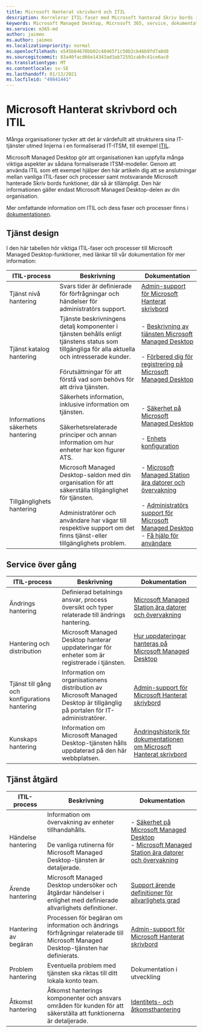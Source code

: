 ```yaml
---
title: Microsoft Hanterat skrivbord och ITIL
description: Korrelerar ITIL-faser med Microsoft hanterad Skriv bords information och artiklar
keywords: Microsoft Managed Desktop, Microsoft 365, service, dokumentation, ITISM
ms.service: m365-md
author: jaimeo
ms.author: jaimeo
ms.localizationpriority: normal
ms.openlocfilehash: e545b64670bb92c40465f1c50b2cb46b9fd7a8d8
ms.sourcegitcommit: 83a40facd66e14343ad3ab72591cab9c41ce6ac0
ms.translationtype: MT
ms.contentlocale: sv-SE
ms.lasthandoff: 01/13/2021
ms.locfileid: "49841441"
---
```

# <a name="microsoft-managed-desktop-and-itil"></a>Microsoft Hanterat skrivbord och ITIL

Många organisationer tycker att det är värdefullt att strukturera sina IT-tjänster utmed linjerna i en formaliserad IT-ITSM, till exempel [ITIL](https://www.axelos.com/best-practice-solutions/itil). 

Microsoft Managed Desktop gör att organisationen kan uppfylla många viktiga aspekter av sådana formaliserade ITSM-modeller. Genom att använda ITIL som ett exempel hjälper den här artikeln dig att se anslutningar mellan vanliga ITIL-faser och processer samt motsvarande Microsoft hanterade Skriv bords funktioner, där så är tillämpligt. Den här informationen gäller endast Microsoft Managed Desktop-delen av din organisation.

Mer omfattande information om ITIL och dess faser och processer finns i [dokumentationen](https://www.axelos.com/best-practice-solutions/itil).


## <a name="service-design"></a>Tjänst design

I den här tabellen hör viktiga ITIL-faser och processer till Microsoft Managed Desktop-funktioner, med länkar till vår dokumentation för mer information:



|ITIL-process |Beskrivning  |Dokumentation |
|---------|---------|---------|
|Tjänst nivå hantering     | Svars tider är definierade för förfrågningar och händelser för administratörs support.  |  [Admin-support för Microsoft Hanterat skrivbord](working-with-managed-desktop/admin-support.md)  |
|Tjänst katalog hantering     | Tjänste beskrivningens detalj komponenter i tjänsten behålls enligt tjänstens status som tillgängliga för alla aktuella och intresserade kunder.<br><br>Förutsättningar för att förstå vad som behövs för att driva tjänsten.  | - [Beskrivning av tjänsten Microsoft Managed Desktop](service-description/index.md)<br><br>- [Förbered dig för registrering på Microsoft Managed Desktop](get-ready/index.md)  |
|Informations säkerhets hantering     | Säkerhets information, inklusive information om tjänsten.<br><br> Säkerhetsrelaterade principer och annan information om hur enheter har kon figurer ATS.   | - [Säkerhet på Microsoft Managed Desktop](service-description/security.md)<br><br>- [Enhets konfiguration](service-description/device-policies.md)  |
|Tillgänglighets hantering     |  Microsoft Managed Desktop-saldon med din organisation för att säkerställa tillgänglighet för tjänsten.<br><br>Administratörer och användare har vägar till respektive support om det finns tjänst-eller tillgänglighets problem. | - [Microsoft Managed Station ära datorer och övervakning](service-description/operations-and-monitoring.md)<br><br>- [Administratörs support för Microsoft Managed Desktop](working-with-managed-desktop/admin-support.md)<br>- [Få hjälp för användare](working-with-managed-desktop/end-user-support.md)  |



## <a name="service-transition"></a>Service över gång


|ITIL-process |Beskrivning  |Dokumentation |
|---------|---------|---------|
|Ändrings hantering     | Definierad betalnings ansvar, process översikt och typer relaterade till ändrings hantering.  | [Microsoft Managed Station ära datorer och övervakning](service-description/operations-and-monitoring.md#change-management) |
|Hantering och distribution     |  Microsoft Managed Desktop hanterar uppdateringar för enheter som är registrerade i tjänsten.  | [Hur uppdateringar hanteras på Microsoft Managed Desktop](service-description/updates.md)        |
|Tjänst till gång och konfigurations hantering     | Information om organisationens distribution av Microsoft Managed Desktop är tillgänglig på portalen för IT-administratörer.  | [Admin-support för Microsoft Hanterat skrivbord](working-with-managed-desktop/admin-support.md) |
|Kunskaps hantering     | Information om Microsoft Managed Desktop-tjänsten hålls uppdaterad på den här webbplatsen.   | [Ändringshistorik för dokumentationen om Microsoft Hanterat skrivbord](change-history-managed-desktop.md)        |



## <a name="service-operation"></a>Tjänst åtgärd


|ITIL-process |Beskrivning  |Dokumentation  |
|---------|---------|---------|
|Händelse hantering     |  Information om övervakning av enheter tillhandahålls.<br><br>De vanliga rutinerna för Microsoft Managed Desktop-tjänsten är detaljerade. |  - [Säkerhet på Microsoft Managed Desktop](service-description/security.md)<br>- [Microsoft Managed Station ära datorer och övervakning](service-description/operations-and-monitoring.md)       |
|Ärende hantering  | Microsoft Managed Desktop undersöker och åtgärdar händelser i enlighet med definierade allvarlighets definitioner.  |  [Support ärende definitioner för allvarlighets grad](working-with-managed-desktop/admin-support.md#support-request-severity-definitions)       |
|Hantering av begäran     |  Processen för begäran om information och ändrings förfrågningar relaterade till Microsoft Managed Desktop-tjänsten har definierats.         |[Admin-support för Microsoft Hanterat skrivbord](working-with-managed-desktop/admin-support.md)         |
|Problem hantering     | Eventuella problem med tjänsten ska riktas till ditt lokala konto team. | Dokumentation i utveckling |
|Åtkomst hantering     | Åtkomst hanterings komponenter och ansvars områden för kunden för att säkerställa att funktionerna är detaljerade.  | [Identitets- och åtkomsthantering](service-description/security.md#identity-and-access-management)        |
